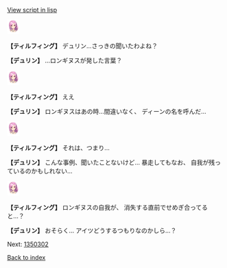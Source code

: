[View script in lisp](../scripts/1350102.txt)

<img src="../images/units/101411.png" alt="101411.png" height="34"/>

**【ティルフィング】**
デュリン…さっきの聞いたわよね？

**【デュリン】**
…ロンギヌスが発した言葉？

<img src="../images/units/101411.png" alt="101411.png" height="34"/>

**【ティルフィング】**
ええ

**【デュリン】**
ロンギヌスはあの時…間違いなく、
ディーンの名を呼んだ…

<img src="../images/units/101411.png" alt="101411.png" height="34"/>

**【ティルフィング】**
それは、つまり…

**【デュリン】**
こんな事例、聞いたことないけど…
暴走してもなお、
自我が残っているのかもしれない…

<img src="../images/units/101411.png" alt="101411.png" height="34"/>

**【ティルフィング】**
ロンギヌスの自我が、
消失する直前でせめぎ合ってると…？

**【デュリン】**
おそらく…
アイツどうするつもりなのかしら…？

Next: [1350302](1350302.md)

[Back to index](index.md)
